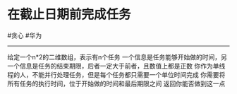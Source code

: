 # 在截止日期前完成任务
#贪心 
#华为 

---

给定一个n\*2的二维数组，表示有n个任务
一个信息是任务能够开始做的时间，另一个信息是任务的结束期限，后者一定大于前者，且数值上都是正数
你作为单线程的人，不能并行处理任务，但是每个任务都只需要一个单位时间完成
你需要将所有任务的执行时间，位于开始做的时间和最后期限之间
返回你能否做到这一点
